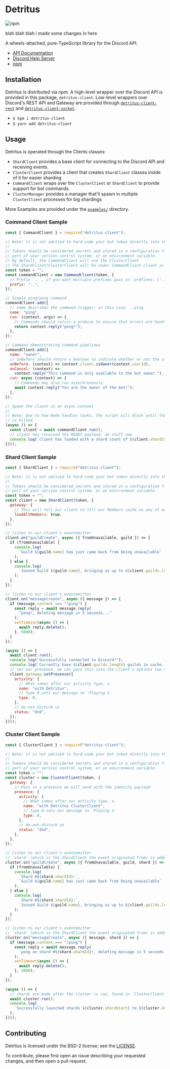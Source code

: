 # Detritus

![npm](https://img.shields.io/npm/v/detritus-client?style=flat-square)

blah blah blah i made some changes in here

A wheels-attached, pure-TypeScript library for the Discord API.

- [API Documentation](https://detritusjs.com)
- [Discord Help Server](https://discord.gg/NEq6wws)
- [npm](https://www.npmjs.com/package/detritus-client)

## Installation

Detritus is distributed via npm. A high-level wrapper over the Discord API is provided
in this package, `detritus-client`. Low-level wrappers over Discord's REST API and Gateway
are provided through [`detritus-client-rest`](https://github.com/detritusjs/client-rest) and
[`detritus-client-socket`](https://github.com/detritusjs/client-socket).

- `$ npm i detritus-client`
- `$ yarn add detritus-client`

## Usage

Detritus is operated through the Clients classes:

- `ShardClient` provides a base client for connecting to the Discord API and receiving events.
- `ClusterClient` provides a client that creates `ShardClient` classes inside of it for easier sharding
- `CommandClient` wraps over the `ClusterClient` or `ShardClient` to provide support for bot commands.
- `ClusterManager` provides a manager that'll spawn in multiple `ClusterClient` processes for big shardings

More Examples are provided under the [`examples/`](https://github.com/detritusjs/client/tree/master/examples)
directory.

### Command Client Sample

```js
const { CommandClient } = require("detritus-client");

// Note: it is not advised to hard-code your bot token directly into the bot source.
//
// Tokens should be considered secrets and stored in a configuration file that is not
// part of your version control system, or an environment variable.
// By default, the CommandClient will use the ClusterClient
// The ShardClient/ClusterClient will be under CommandClient.client as soon as you create the object
const token = "";
const commandClient = new CommandClient(token, {
  // Prefix `..`, if you want multiple prefixes pass in `prefixes: ['..', '...']`
  prefix: "..",
});

// Simple ping/pong command
commandClient.add({
  // name describes the command trigger; in this case, ..ping
  name: "ping",
  run: (context, args) => {
    // Commands should return a promise to ensure that errors are handled
    return context.reply("pong!");
  },
});

// Command demonstrating command pipelines
commandClient.add({
  name: "owner",
  // onBefore should return a boolean to indicate whether or not the command should proceed
  onBefore: (context) => context.client.isOwner(context.userId),
  onCancel: (context) =>
    context.reply("This command is only available to the bot owner."),
  run: async (context) => {
    // Commands may also run asynchronously.
    await context.reply("You are the owner of the bot!");
  },
});

// Spawn the client in an async context
//
// Note: Due to how Node handles tasks, the script will block until the Detritus client
// is killed.
(async () => {
  const client = await commandClient.run();
  // client has received the READY payload, do stuff now
  console.log(`Client has loaded with a shard count of ${client.shardCount}`);
})();
```

### Shard Client Sample

```js
const { ShardClient } = require("detritus-client");

// Note: it is not advised to hard-code your bot token directly into the bot source.
//
// Tokens should be considered secrets and stored in a configuration file that is not
// part of your version control system, or an environment variable.
const token = "";
const client = new ShardClient(token, {
  gateway: {
    // This will tell our client to fill our Members cache on any of our guilds that are larger than the large threshold you pass in (default 250)
    loadAllMembers: true,
  },
});

// listen to our client's eventemitter
client.on("guildCreate", async ({ fromUnavailable, guild }) => {
  if (fromUnavailable) {
    console.log(
      `Guild ${guild.name} has just came back from being unavailable`
    );
  } else {
    console.log(
      `Joined Guild ${guild.name}, bringing us up to ${client.guilds.length} guilds.`
    );
  }
});

// listen to our client's eventemitter
client.on("messageCreate", async ({ message }) => {
  if (message.content === "!ping") {
    const reply = await message.reply(
      "pong!, deleting message in 5 seconds..."
    );
    setTimeout(async () => {
      await reply.delete();
    }, 5000);
  }
});

(async () => {
  await client.run();
  console.log("Successfully connected to Discord!");
  console.log(`Currently have ${client.guilds.length} guilds in cache.`);
  // set our presence, we can pass this into the client's options too under `gateway.presence`
  client.gateway.setPresence({
    activity: {
      // What comes after our activity type, x.
      name: "with Detritus",
      // Type 0 sets our message to `Playing x`
      type: 0,
    },
    // do-not-disturb us
    status: "dnd",
  });
})();
```

### Cluster Client Sample

```js
const { ClusterClient } = require("detritus-client");

// Note: it is not advised to hard-code your bot token directly into the bot source.
//
// Tokens should be considered secrets and stored in a configuration file that is not
// part of your version control system, or an environment variable.
const token = "";
const cluster = new ClusterClient(token, {
  gateway: {
    // Pass in a presence we will send with the identify payload
    presence: {
      activity: {
        // What comes after our activity type, x.
        name: "with Detritus ClusterClient",
        // Type 0 sets our message to `Playing x`
        type: 0,
      },
      // do-not-disturb us
      status: "dnd",
    },
  },
});

// listen to our client's eventemitter
// `shard` (which is the ShardClient the event originated from) is added onto EVERY event that you listen to on the cluster client
cluster.on("guildCreate", async ({ fromUnavailable, guild, shard }) => {
  if (fromUnavailable) {
    console.log(
      `Shard #${shard.shardId}:`,
      `Guild ${guild.name} has just came back from being unavailable`
    );
  } else {
    console.log(
      `Shard #${shard.shardId}:`,
      `Joined Guild ${guild.name}, bringing us up to ${client.guilds.length} guilds.`
    );
  }
});

// listen to our client's eventemitter
// `shard` (which is the ShardClient the event originated from) is added onto EVERY event that you listen to on the cluster client
cluster.on("messageCreate", async ({ message, shard }) => {
  if (message.content === "!ping") {
    const reply = await message.reply(
      `pong on shard #${shard.shardId}!, deleting message in 5 seconds...`
    );
    setTimeout(async () => {
      await reply.delete();
    }, 5000);
  }
});

(async () => {
  // shards are made after the cluster is ran, found in `ClusterClient.shards`.
  await cluster.run();
  console.log(
    `Successfully launched shards ${cluster.shardStart} to ${cluster.shardEnd} with a shardCount of ${cluster.shardCount}`
  );
})();
```

## Contributing

Detritus is licensed under the BSD-2 license; see the [LICENSE](LICENSE).

To contribute, please first open an issue describing your requested changes,
and then open a pull request.
